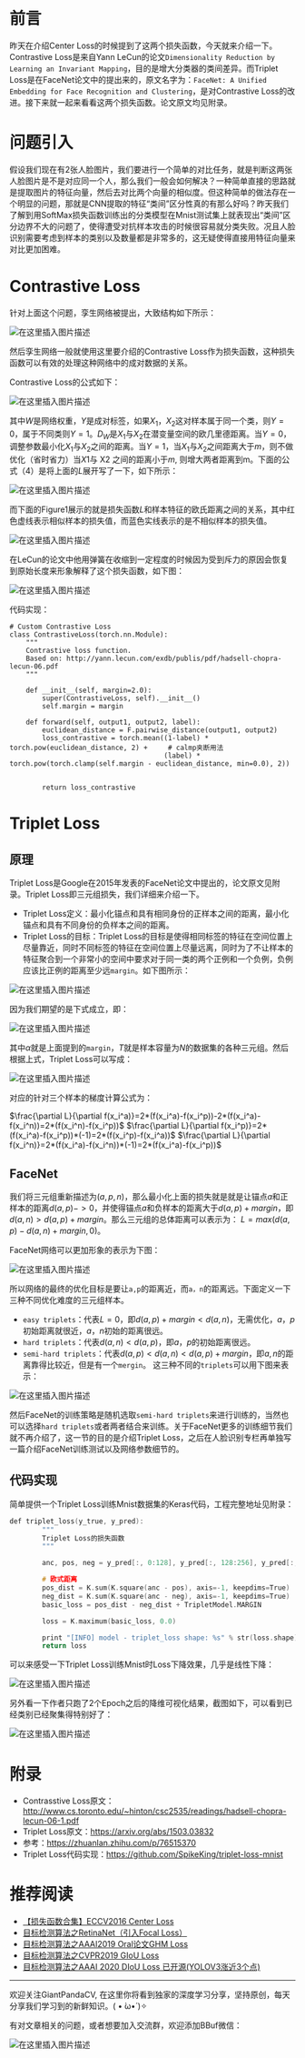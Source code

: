 # 前言
昨天在介绍Center Loss的时候提到了这两个损失函数，今天就来介绍一下。Contrastive Loss是来自Yann LeCun的论文`Dimensionality Reduction by Learning an Invariant Mapping`，目的是增大分类器的类间差异。而Triplet Loss是在FaceNet论文中的提出来的，原文名字为：`FaceNet: A Unified Embedding for Face Recognition and Clustering`，是对Contrastive Loss的改进。接下来就一起来看看这两个损失函数。论文原文均见附录。

# 问题引入
假设我们现在有2张人脸图片，我们要进行一个简单的对比任务，就是判断这两张人脸图片是不是对应同一个人，那么我们一般会如何解决？一种简单直接的思路就是提取图片的特征向量，然后去对比两个向量的相似度。但这种简单的做法存在一个明显的问题，那就是CNN提取的特征“类间”区分性真的有那么好吗？昨天我们了解到用SoftMax损失函数训练出的分类模型在Mnist测试集上就表现出“类间”区分边界不大的问题了，使得遭受对抗样本攻击的时候很容易就分类失败。况且人脸识别需要考虑到样本的类别以及数量都是非常多的，这无疑使得直接用特征向量来对比更加困难。

# Contrastive Loss
针对上面这个问题，孪生网络被提出，大致结构如下所示：

![在这里插入图片描述](https://img-blog.csdnimg.cn/20200117140619184.png?x-oss-process=image/watermark,type_ZmFuZ3poZW5naGVpdGk,shadow_10,text_aHR0cHM6Ly9ibG9nLmNzZG4ubmV0L2p1c3Rfc29ydA==,size_16,color_FFFFFF,t_70)

然后孪生网络一般就使用这里要介绍的Contrastive Loss作为损失函数，这种损失函数可以有效的处理这种网络中的成对数据的关系。

Contrastive Loss的公式如下：

![在这里插入图片描述](https://img-blog.csdnimg.cn/20200117132205211.png?x-oss-process=image/watermark,type_ZmFuZ3poZW5naGVpdGk,shadow_10,text_aHR0cHM6Ly9ibG9nLmNzZG4ubmV0L2p1c3Rfc29ydA==,size_16,color_FFFFFF,t_70)

其中$W$是网络权重，$Y$是成对标签，如果$X_1$，$X_2$这对样本属于同一个类，则$Y=0$，属于不同类则$Y=1$。$D_W$是$X_1$与$X_2$在潜变量空间的欧几里德距离。当$Y=0$，调整参数最小化$X_1$与$X_2$之间的距离。当$Y=1$，当$X_1$与$X_2$之间距离大于$m$，则不做优化（省时省力）当$X1$与 X2 之间的距离小于$m$, 则增大两者距离到m。下面的公式（4）是将上面的$L$展开写了一下，如下所示：

![在这里插入图片描述](https://img-blog.csdnimg.cn/2020011713220570.png)

而下面的Figure1展示的就是损失函数$L$和样本特征的欧氏距离之间的关系，其中红色虚线表示相似样本的损失值，而蓝色实线表示的是不相似样本的损失值。

![在这里插入图片描述](https://img-blog.csdnimg.cn/20200117134404969.png?x-oss-process=image/watermark,type_ZmFuZ3poZW5naGVpdGk,shadow_10,text_aHR0cHM6Ly9ibG9nLmNzZG4ubmV0L2p1c3Rfc29ydA==,size_16,color_FFFFFF,t_70)

在LeCun的论文中他用弹簧在收缩到一定程度的时候因为受到斥力的原因会恢复到原始长度来形象解释了这个损失函数，如下图：

![在这里插入图片描述](https://img-blog.csdnimg.cn/20200117135948640.png?x-oss-process=image/watermark,type_ZmFuZ3poZW5naGVpdGk,shadow_10,text_aHR0cHM6Ly9ibG9nLmNzZG4ubmV0L2p1c3Rfc29ydA==,size_16,color_FFFFFF,t_70)

代码实现：

```
# Custom Contrastive Loss
class ContrastiveLoss(torch.nn.Module):
    """
    Contrastive loss function.
    Based on: http://yann.lecun.com/exdb/publis/pdf/hadsell-chopra-lecun-06.pdf
    """

    def __init__(self, margin=2.0):
        super(ContrastiveLoss, self).__init__()
        self.margin = margin

    def forward(self, output1, output2, label):
        euclidean_distance = F.pairwise_distance(output1, output2)
        loss_contrastive = torch.mean((1-label) * torch.pow(euclidean_distance, 2) +     # calmp夹断用法
                                      (label) * torch.pow(torch.clamp(self.margin - euclidean_distance, min=0.0), 2))     
 

        return loss_contrastive
```


# Triplet Loss
## 原理
Triplet Loss是Google在2015年发表的FaceNet论文中提出的，论文原文见附录。Triplet Loss即三元组损失，我们详细来介绍一下。

- Triplet Loss定义：最小化锚点和具有相同身份的正样本之间的距离，最小化锚点和具有不同身份的负样本之间的距离。
- Triplet Loss的目标：Triplet Loss的目标是使得相同标签的特征在空间位置上尽量靠近，同时不同标签的特征在空间位置上尽量远离，同时为了不让样本的特征聚合到一个非常小的空间中要求对于同一类的两个正例和一个负例，负例应该比正例的距离至少远`margin`。如下图所示：


![在这里插入图片描述](https://img-blog.csdnimg.cn/20200117203441618.png?x-oss-process=image/watermark,type_ZmFuZ3poZW5naGVpdGk,shadow_10,text_aHR0cHM6Ly9ibG9nLmNzZG4ubmV0L2p1c3Rfc29ydA==,size_16,color_FFFFFF,t_70)

因为我们期望的是下式成立，即：

![在这里插入图片描述](https://img-blog.csdnimg.cn/2020011720351165.png)

其中$\alpha$就是上面提到的`margin`，$T$就是样本容量为$N$的数据集的各种三元组。然后根据上式，Triplet Loss可以写成：

![在这里插入图片描述](https://img-blog.csdnimg.cn/20200117204030299.png)

对应的针对三个样本的梯度计算公式为：

$\frac{\partial L}{\partial f(x_i^a)}=2*(f(x_i^a)-f(x_i^p))-2*(f(x_i^a)-f(x_i^n))=2*(f(x_i^n)-f(x_i^p))$
$\frac{\partial L}{\partial f(x_i^p)}=2*(f(x_i^a)-f(x_i^p))*(-1)=2*(f(x_i^p)-f(x_i^a))$
$\frac{\partial L}{\partial f(x_i^n)}=2*(f(x_i^a)-f(x_i^n))*(-1)=2*(f(x_i^a)-f(x_i^p))$

## FaceNet

我们将三元组重新描述为$(a,p,n)$，那么最小化上面的损失就是就是让锚点$a$和正样本的距离$d(a,p)->0$，并使得锚点$a$和负样本的距离大于$d(a,p)+margin$，即$d(a,n)>d(a,p)+margin$。那么三元组的总体距离可以表示为：
$L=max(d(a,p)-d(a,n)+margin,0)$。

FaceNet网络可以更加形象的表示为下图：


![在这里插入图片描述](https://img-blog.csdnimg.cn/20200117205140780.png?x-oss-process=image/watermark,type_ZmFuZ3poZW5naGVpdGk,shadow_10,text_aHR0cHM6Ly9ibG9nLmNzZG4ubmV0L2p1c3Rfc29ydA==,size_16,color_FFFFFF,t_70)

所以网络的最终的优化目标是要让`a,p`的距离近，而`a，n`的距离远。下面定义一下三种不同优化难度的三元组样本。

- `easy triplets`：代表$L=0$，即$d(a,p)+margin<d(a,n)$，无需优化，$a，p$初始距离就很近，$a，n$初始的距离很远。
- `hard triplets`：代表$d(a,n)<d(a,p)$，即$a，p$的初始距离很远。
- `semi-hard triplets`：代表$d(a,p)<d(a,n)<d(a,p)+margin$，即$a,n$的距离靠得比较近，但是有一个`mergin`。
这三种不同的`triplets`可以用下图来表示：


![在这里插入图片描述](https://img-blog.csdnimg.cn/2020011721215298.png?x-oss-process=image/watermark,type_ZmFuZ3poZW5naGVpdGk,shadow_10,text_aHR0cHM6Ly9ibG9nLmNzZG4ubmV0L2p1c3Rfc29ydA==,size_16,color_FFFFFF,t_70)

然后FaceNet的训练策略是随机选取`semi-hard triplets`来进行训练的，当然也可以选择`hard triplets`或者两者结合来训练。关于FaceNet更多的训练细节我们就不再介绍了，这一节的目的是介绍Triplet Loss，之后在人脸识别专栏再单独写一篇介绍FaceNet训练测试以及网络参数细节的。


## 代码实现
简单提供一个Triplet Loss训练Mnist数据集的Keras代码，工程完整地址见附录：

```cpp
def triplet_loss(y_true, y_pred):
        """
        Triplet Loss的损失函数
        """

        anc, pos, neg = y_pred[:, 0:128], y_pred[:, 128:256], y_pred[:, 256:]

        # 欧式距离
        pos_dist = K.sum(K.square(anc - pos), axis=-1, keepdims=True)
        neg_dist = K.sum(K.square(anc - neg), axis=-1, keepdims=True)
        basic_loss = pos_dist - neg_dist + TripletModel.MARGIN

        loss = K.maximum(basic_loss, 0.0)

        print "[INFO] model - triplet_loss shape: %s" % str(loss.shape)
        return loss

```

可以来感受一下Triplet Loss训练Mnist时Loss下降效果，几乎是线性下降：

![在这里插入图片描述](https://img-blog.csdnimg.cn/20200117213315416.png?x-oss-process=image/watermark,type_ZmFuZ3poZW5naGVpdGk,shadow_10,text_aHR0cHM6Ly9ibG9nLmNzZG4ubmV0L2p1c3Rfc29ydA==,size_16,color_FFFFFF,t_70)

另外看一下作者只跑了2个Epoch之后的降维可视化结果，截图如下，可以看到已经类别已经聚集得特别好了：


![在这里插入图片描述](https://img-blog.csdnimg.cn/20200117213427137.png?x-oss-process=image/watermark,type_ZmFuZ3poZW5naGVpdGk,shadow_10,text_aHR0cHM6Ly9ibG9nLmNzZG4ubmV0L2p1c3Rfc29ydA==,size_16,color_FFFFFF,t_70)

# 附录

- Contrasstive Loss原文：http://www.cs.toronto.edu/~hinton/csc2535/readings/hadsell-chopra-lecun-06-1.pdf
- Triplet Loss原文：https://arxiv.org/abs/1503.03832
- 参考：https://zhuanlan.zhihu.com/p/76515370
- Triplet Loss代码实现：https://github.com/SpikeKing/triplet-loss-mnist


# 推荐阅读

- [【损失函数合集】ECCV2016 Center Loss](https://mp.weixin.qq.com/s/aYrpdwd4J501hKyHozJZBw)
- [目标检测算法之RetinaNet（引入Focal Loss）](https://mp.weixin.qq.com/s/2VZ_RC0iDvL-UcToEi93og)
- [目标检测算法之AAAI2019 Oral论文GHM Loss](https://mp.weixin.qq.com/s/mHOo148aUIuK7fewTD1IyQ)
- [目标检测算法之CVPR2019 GIoU Loss](https://mp.weixin.qq.com/s/CNVgrIkv8hVyLRhMuQ40EA)
- [目标检测算法之AAAI 2020 DIoU Loss 已开源(YOLOV3涨近3个点)](https://mp.weixin.qq.com/s/u41W31IEg5xuX9jtRyVGmQ)

---------------------------------------------------------------------------

欢迎关注GiantPandaCV, 在这里你将看到独家的深度学习分享，坚持原创，每天分享我们学习到的新鲜知识。( • ̀ω•́ )✧

有对文章相关的问题，或者想要加入交流群，欢迎添加BBuf微信：

![在这里插入图片描述](https://img-blog.csdnimg.cn/20200110234905879.png?x-oss-process=image/watermark,type_ZmFuZ3poZW5naGVpdGk,shadow_10,text_aHR0cHM6Ly9ibG9nLmNzZG4ubmV0L2p1c3Rfc29ydA==,size_16,color_FFFFFF,t_70)